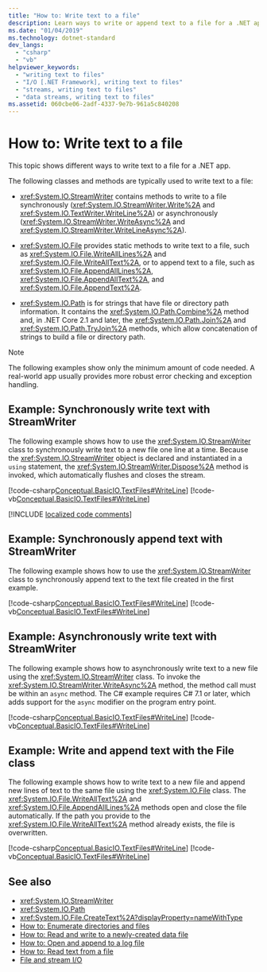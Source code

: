 ```yaml
---
title: "How to: Write text to a file"
description: Learn ways to write or append text to a file for a .NET app. Use methods from the StreamWriter or File classes to write text synchronously or asynchronously.
ms.date: "01/04/2019"
ms.technology: dotnet-standard
dev_langs: 
  - "csharp"
  - "vb"
helpviewer_keywords: 
  - "writing text to files"
  - "I/O [.NET Framework], writing text to files"
  - "streams, writing text to files"
  - "data streams, writing text to files"
ms.assetid: 060cbe06-2adf-4337-9e7b-961a5c840208
---
```

# How to: Write text to a file
This topic shows different ways to write text to a file for a .NET app.

The following classes and methods are typically used to write text to a file:  
  
- <xref:System.IO.StreamWriter> contains methods to write to a file synchronously (<xref:System.IO.StreamWriter.Write%2A> and <xref:System.IO.TextWriter.WriteLine%2A>) or asynchronously (<xref:System.IO.StreamWriter.WriteAsync%2A> and <xref:System.IO.StreamWriter.WriteLineAsync%2A>).  
  
- <xref:System.IO.File> provides static methods to write text to a file, such as <xref:System.IO.File.WriteAllLines%2A> and <xref:System.IO.File.WriteAllText%2A>, or to append text to a file, such as <xref:System.IO.File.AppendAllLines%2A>, <xref:System.IO.File.AppendAllText%2A>, and <xref:System.IO.File.AppendText%2A>.  
  
- <xref:System.IO.Path> is for strings that have file or directory path information. It contains the <xref:System.IO.Path.Combine%2A> method and, in .NET Core 2.1 and later, the <xref:System.IO.Path.Join%2A> and <xref:System.IO.Path.TryJoin%2A> methods, which allow concatenation of strings to build a file or directory path.

> [!NOTE]
> The following examples show only the minimum amount of code needed. A real-world app usually provides more robust error checking and exception handling.  
  
## Example: Synchronously write text with StreamWriter

The following example shows how to use the <xref:System.IO.StreamWriter> class to synchronously write text to a new file one line at a time. Because the <xref:System.IO.StreamWriter> object is declared and instantiated in a `using` statement, the <xref:System.IO.StreamWriter.Dispose%2A> method is invoked, which automatically flushes and closes the stream.  

[!code-csharp[Conceptual.BasicIO.TextFiles#WriteLine](../../../samples/snippets/csharp/VS_Snippets_CLR/conceptual.basicio.textfiles/cs/write.cs)]
[!code-vb[Conceptual.BasicIO.TextFiles#WriteLine](../../../samples/snippets/visualbasic/VS_Snippets_CLR/conceptual.basicio.textfiles/vb/write.vb)]  

[!INCLUDE [localized code comments](../../../includes/code-comments-loc.md)]

## Example: Synchronously append text with StreamWriter

The following example shows how to use the <xref:System.IO.StreamWriter> class to synchronously append text to the text file created in the first example.

[!code-csharp[Conceptual.BasicIO.TextFiles#WriteLine](../../../samples/snippets/csharp/VS_Snippets_CLR/conceptual.basicio.textfiles/cs/append.cs)]
[!code-vb[Conceptual.BasicIO.TextFiles#WriteLine](../../../samples/snippets/visualbasic/VS_Snippets_CLR/conceptual.basicio.textfiles/vb/append.vb)]  

## Example: Asynchronously write text with StreamWriter

The following example shows how to asynchronously write text to a new file using the <xref:System.IO.StreamWriter> class. To invoke the <xref:System.IO.StreamWriter.WriteAsync%2A> method, the method call must be within an `async` method. The C# example requires C# 7.1 or later, which adds support for the `async` modifier on the program entry point.

[!code-csharp[Conceptual.BasicIO.TextFiles#WriteLine](../../../samples/snippets/csharp/VS_Snippets_CLR/conceptual.basicio.textfiles/cs/async.cs)]
[!code-vb[Conceptual.BasicIO.TextFiles#WriteLine](../../../samples/snippets/visualbasic/VS_Snippets_CLR/conceptual.basicio.textfiles/vb/async.vb)]  

## Example: Write and append text with the File class

The following example shows how to write text to a new file and append new lines of text to the same file using the <xref:System.IO.File> class. The <xref:System.IO.File.WriteAllText%2A> and <xref:System.IO.File.AppendAllLines%2A> methods open and close the file automatically. If the path you provide to the <xref:System.IO.File.WriteAllText%2A> method already exists, the file is overwritten.  

[!code-csharp[Conceptual.BasicIO.TextFiles#WriteLine](../../../samples/snippets/csharp/VS_Snippets_CLR/conceptual.basicio.textfiles/cs/file.cs)]
[!code-vb[Conceptual.BasicIO.TextFiles#WriteLine](../../../samples/snippets/visualbasic/VS_Snippets_CLR/conceptual.basicio.textfiles/vb/file.vb)]  

## See also

- <xref:System.IO.StreamWriter>
- <xref:System.IO.Path>
- <xref:System.IO.File.CreateText%2A?displayProperty=nameWithType>
- [How to: Enumerate directories and files](how-to-enumerate-directories-and-files.md)
- [How to: Read and write to a newly-created data file](how-to-read-and-write-to-a-newly-created-data-file.md)
- [How to: Open and append to a log file](how-to-open-and-append-to-a-log-file.md)
- [How to: Read text from a file](how-to-read-text-from-a-file.md)
- [File and stream I/O](index.md)
